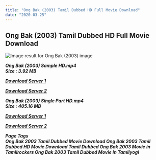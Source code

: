 ```yaml
---
title: "Ong Bak (2003) Tamil Dubbed HD Full Movie Download"
date: "2020-03-25"
---
```


## Ong Bak (2003) Tamil Dubbed HD Full Movie Download

![Image result for Ong Bak (2003)  image](https://expresselevatortohell.files.wordpress.com/2014/09/ong-bak-muay-thai.jpg) 

_**Ong Bak (2003) Sample HD.mp4  
Size : 3.92 MB**_

[_**Download Server 1**_](http://du.wetransfer.vip/files/Tamil{fd620c6e78cfff08ebfb4d2d3131a235617ba7e0206610644c5f25f325d4dc51}20Dubbed{fd620c6e78cfff08ebfb4d2d3131a235617ba7e0206610644c5f25f325d4dc51}20Movies/Tamil{fd620c6e78cfff08ebfb4d2d3131a235617ba7e0206610644c5f25f325d4dc51}20Dubbed{fd620c6e78cfff08ebfb4d2d3131a235617ba7e0206610644c5f25f325d4dc51}20Collections/Ong{fd620c6e78cfff08ebfb4d2d3131a235617ba7e0206610644c5f25f325d4dc51}20Bak{fd620c6e78cfff08ebfb4d2d3131a235617ba7e0206610644c5f25f325d4dc51}20Trilogy{fd620c6e78cfff08ebfb4d2d3131a235617ba7e0206610644c5f25f325d4dc51}20Collections/Ong{fd620c6e78cfff08ebfb4d2d3131a235617ba7e0206610644c5f25f325d4dc51}20Bak{fd620c6e78cfff08ebfb4d2d3131a235617ba7e0206610644c5f25f325d4dc51}20(2003)/Ong{fd620c6e78cfff08ebfb4d2d3131a235617ba7e0206610644c5f25f325d4dc51}20Bak{fd620c6e78cfff08ebfb4d2d3131a235617ba7e0206610644c5f25f325d4dc51}20(2003){fd620c6e78cfff08ebfb4d2d3131a235617ba7e0206610644c5f25f325d4dc51}20Sample{fd620c6e78cfff08ebfb4d2d3131a235617ba7e0206610644c5f25f325d4dc51}20HD.mp4)

[_**Download Server 2**_](http://du.wetransfer.vip/files/Tamil{fd620c6e78cfff08ebfb4d2d3131a235617ba7e0206610644c5f25f325d4dc51}20Dubbed{fd620c6e78cfff08ebfb4d2d3131a235617ba7e0206610644c5f25f325d4dc51}20Movies/Tamil{fd620c6e78cfff08ebfb4d2d3131a235617ba7e0206610644c5f25f325d4dc51}20Dubbed{fd620c6e78cfff08ebfb4d2d3131a235617ba7e0206610644c5f25f325d4dc51}20Collections/Ong{fd620c6e78cfff08ebfb4d2d3131a235617ba7e0206610644c5f25f325d4dc51}20Bak{fd620c6e78cfff08ebfb4d2d3131a235617ba7e0206610644c5f25f325d4dc51}20Trilogy{fd620c6e78cfff08ebfb4d2d3131a235617ba7e0206610644c5f25f325d4dc51}20Collections/Ong{fd620c6e78cfff08ebfb4d2d3131a235617ba7e0206610644c5f25f325d4dc51}20Bak{fd620c6e78cfff08ebfb4d2d3131a235617ba7e0206610644c5f25f325d4dc51}20(2003)/Ong{fd620c6e78cfff08ebfb4d2d3131a235617ba7e0206610644c5f25f325d4dc51}20Bak{fd620c6e78cfff08ebfb4d2d3131a235617ba7e0206610644c5f25f325d4dc51}20(2003){fd620c6e78cfff08ebfb4d2d3131a235617ba7e0206610644c5f25f325d4dc51}20Sample{fd620c6e78cfff08ebfb4d2d3131a235617ba7e0206610644c5f25f325d4dc51}20HD.mp4)

_**Ong Bak (2003) Single Part HD.mp4  
Size : 405.16 MB**_

[_**Download Server 1**_](http://du.wetransfer.vip/files/Tamil{fd620c6e78cfff08ebfb4d2d3131a235617ba7e0206610644c5f25f325d4dc51}20Dubbed{fd620c6e78cfff08ebfb4d2d3131a235617ba7e0206610644c5f25f325d4dc51}20Movies/Tamil{fd620c6e78cfff08ebfb4d2d3131a235617ba7e0206610644c5f25f325d4dc51}20Dubbed{fd620c6e78cfff08ebfb4d2d3131a235617ba7e0206610644c5f25f325d4dc51}20Collections/Ong{fd620c6e78cfff08ebfb4d2d3131a235617ba7e0206610644c5f25f325d4dc51}20Bak{fd620c6e78cfff08ebfb4d2d3131a235617ba7e0206610644c5f25f325d4dc51}20Trilogy{fd620c6e78cfff08ebfb4d2d3131a235617ba7e0206610644c5f25f325d4dc51}20Collections/Ong{fd620c6e78cfff08ebfb4d2d3131a235617ba7e0206610644c5f25f325d4dc51}20Bak{fd620c6e78cfff08ebfb4d2d3131a235617ba7e0206610644c5f25f325d4dc51}20(2003)/Ong{fd620c6e78cfff08ebfb4d2d3131a235617ba7e0206610644c5f25f325d4dc51}20Bak{fd620c6e78cfff08ebfb4d2d3131a235617ba7e0206610644c5f25f325d4dc51}20(2003){fd620c6e78cfff08ebfb4d2d3131a235617ba7e0206610644c5f25f325d4dc51}20Single{fd620c6e78cfff08ebfb4d2d3131a235617ba7e0206610644c5f25f325d4dc51}20Part{fd620c6e78cfff08ebfb4d2d3131a235617ba7e0206610644c5f25f325d4dc51}20HD.mp4)

[_**Download Server 2**_](http://du.wetransfer.vip/files/Tamil{fd620c6e78cfff08ebfb4d2d3131a235617ba7e0206610644c5f25f325d4dc51}20Dubbed{fd620c6e78cfff08ebfb4d2d3131a235617ba7e0206610644c5f25f325d4dc51}20Movies/Tamil{fd620c6e78cfff08ebfb4d2d3131a235617ba7e0206610644c5f25f325d4dc51}20Dubbed{fd620c6e78cfff08ebfb4d2d3131a235617ba7e0206610644c5f25f325d4dc51}20Collections/Ong{fd620c6e78cfff08ebfb4d2d3131a235617ba7e0206610644c5f25f325d4dc51}20Bak{fd620c6e78cfff08ebfb4d2d3131a235617ba7e0206610644c5f25f325d4dc51}20Trilogy{fd620c6e78cfff08ebfb4d2d3131a235617ba7e0206610644c5f25f325d4dc51}20Collections/Ong{fd620c6e78cfff08ebfb4d2d3131a235617ba7e0206610644c5f25f325d4dc51}20Bak{fd620c6e78cfff08ebfb4d2d3131a235617ba7e0206610644c5f25f325d4dc51}20(2003)/Ong{fd620c6e78cfff08ebfb4d2d3131a235617ba7e0206610644c5f25f325d4dc51}20Bak{fd620c6e78cfff08ebfb4d2d3131a235617ba7e0206610644c5f25f325d4dc51}20(2003){fd620c6e78cfff08ebfb4d2d3131a235617ba7e0206610644c5f25f325d4dc51}20Single{fd620c6e78cfff08ebfb4d2d3131a235617ba7e0206610644c5f25f325d4dc51}20Part{fd620c6e78cfff08ebfb4d2d3131a235617ba7e0206610644c5f25f325d4dc51}20HD.mp4)

_**Page Tags  
Ong Bak 2003 Tamil Dubbed Movie Download Ong Bak 2003 Tamil Dubbed HD Movie Download Tamil Dubbed Ong Bak 2003 Movie in Tamilrockers Ong Bak 2003 Tamil Dubbed Movie in Tamilyogi**_
